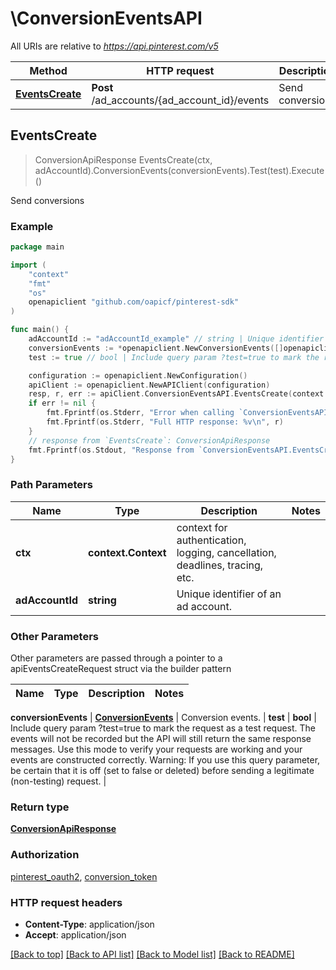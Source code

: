# \ConversionEventsAPI

All URIs are relative to *https://api.pinterest.com/v5*

Method | HTTP request | Description
------------- | ------------- | -------------
[**EventsCreate**](ConversionEventsAPI.md#EventsCreate) | **Post** /ad_accounts/{ad_account_id}/events | Send conversions



## EventsCreate

> ConversionApiResponse EventsCreate(ctx, adAccountId).ConversionEvents(conversionEvents).Test(test).Execute()

Send conversions



### Example

```go
package main

import (
	"context"
	"fmt"
	"os"
	openapiclient "github.com/oapicf/pinterest-sdk"
)

func main() {
	adAccountId := "adAccountId_example" // string | Unique identifier of an ad account.
	conversionEvents := *openapiclient.NewConversionEvents([]openapiclient.ConversionEventsDataInner{*openapiclient.NewConversionEventsDataInner("checkout", "app_ios", int64(1451431341), "eventId0001", "TODO")}) // ConversionEvents | Conversion events.
	test := true // bool | Include query param ?test=true to mark the request as a test request. The events will not be recorded but the API will still return the same response messages. Use this mode to verify your requests are working and your events are constructed correctly. Warning: If you use this query parameter, be certain that it is off (set to false or deleted) before sending a legitimate (non-testing) request. (optional)

	configuration := openapiclient.NewConfiguration()
	apiClient := openapiclient.NewAPIClient(configuration)
	resp, r, err := apiClient.ConversionEventsAPI.EventsCreate(context.Background(), adAccountId).ConversionEvents(conversionEvents).Test(test).Execute()
	if err != nil {
		fmt.Fprintf(os.Stderr, "Error when calling `ConversionEventsAPI.EventsCreate``: %v\n", err)
		fmt.Fprintf(os.Stderr, "Full HTTP response: %v\n", r)
	}
	// response from `EventsCreate`: ConversionApiResponse
	fmt.Fprintf(os.Stdout, "Response from `ConversionEventsAPI.EventsCreate`: %v\n", resp)
}
```

### Path Parameters


Name | Type | Description  | Notes
------------- | ------------- | ------------- | -------------
**ctx** | **context.Context** | context for authentication, logging, cancellation, deadlines, tracing, etc.
**adAccountId** | **string** | Unique identifier of an ad account. | 

### Other Parameters

Other parameters are passed through a pointer to a apiEventsCreateRequest struct via the builder pattern


Name | Type | Description  | Notes
------------- | ------------- | ------------- | -------------

 **conversionEvents** | [**ConversionEvents**](ConversionEvents.md) | Conversion events. | 
 **test** | **bool** | Include query param ?test&#x3D;true to mark the request as a test request. The events will not be recorded but the API will still return the same response messages. Use this mode to verify your requests are working and your events are constructed correctly. Warning: If you use this query parameter, be certain that it is off (set to false or deleted) before sending a legitimate (non-testing) request. | 

### Return type

[**ConversionApiResponse**](ConversionApiResponse.md)

### Authorization

[pinterest_oauth2](../README.md#pinterest_oauth2), [conversion_token](../README.md#conversion_token)

### HTTP request headers

- **Content-Type**: application/json
- **Accept**: application/json

[[Back to top]](#) [[Back to API list]](../README.md#documentation-for-api-endpoints)
[[Back to Model list]](../README.md#documentation-for-models)
[[Back to README]](../README.md)

